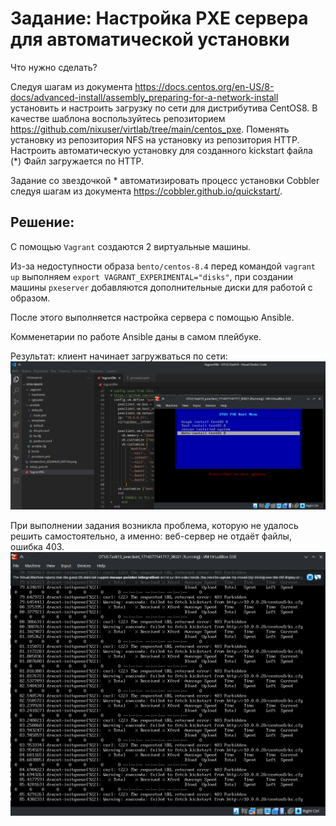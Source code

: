 # Задание: Настройка PXE сервера для автоматической установки

Что нужно сделать?

Следуя шагам из документа https://docs.centos.org/en-US/8-docs/advanced-install/assembly_preparing-for-a-network-install установить и настроить загрузку по сети для дистрибутива CentOS8.
В качестве шаблона воспользуйтесь репозиторием https://github.com/nixuser/virtlab/tree/main/centos_pxe.
Поменять установку из репозитория NFS на установку из репозитория HTTP.
Настроить автоматическую установку для созданного kickstart файла (*) Файл загружается по HTTP.

Задание со звездочкой *
автоматизировать процесс установки Cobbler cледуя шагам из документа https://cobbler.github.io/quickstart/.


## Решение:

С помощью `Vagrant` создаются 2 виртуальные машины.

Из-за недоступности образа `bento/centos-8.4` перед командой `vagrant up` выполняем `export VAGRANT_EXPERIMENTAL="disks"`, при создании машины `pxeserver` добавляются дополнительные диски для работой с образом.

После этого выполняется настройка сервера с помощью Ansible.

Комменетарии по работе Ansible даны в самом плейбуке.

Результат: клиент начинает загружваться по сети:
![Alt text](Boot_menu.png)

При выполнении задания возникла проблема, которую не удалось решить самостоятельно, а именно: веб-сервер не отдаёт файлы, ошибка 403.
![Alt text](apache_403.png)